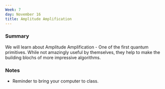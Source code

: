 ```yaml
---
Week: 7
day: November 16
title: Amplitude Amplification
--- 
```


### Summary
We will learn about Amplitude Amplification - One of the first quantum primitives. While not amazingly useful by themselves, they help to make the building blochs of more impressive algorithms.

### Notes
- Reminder to bring your computer to class.
